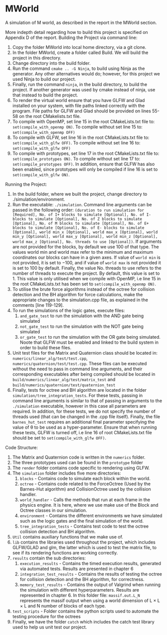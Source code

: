 # MWorld  
A simulation of M world, as described in the report in the MWorld section.

More indepth detail regarding how to build this project is specified on Appendix D of the report.
Building the Project via command line:
1) Copy the folder MWorld into local home directory, via a git clone.
2) In the folder MWorld, create a folder called Build. We will build the project in this directory.
3) Change directory into the build folder.
4) Run the command ```cmake .. -G Ninja```, to build using Ninja as the generator. Any other alternatives would do; however, for this project we used Ninja to build our project.
5) Finally, run the command ```ninja```, in the build directory, to build the project. If another generator was used by cmake instead of ninja, use that instead to build the project.
6) To render the virtual world ensure that you have GLFW and Glad installed on your system, with file paths linked correctly with the program. File paths for GLFW and Glad should be provided on lines 55-58 on the root CMakelists.txt file.
7) To compile with OpenMP, set line 15 in the root CMakeLists.txt file to: ```set(compile_with_openmp ON)```. To compile without set line 15 to: ```set(compile_with_openmp OFF)```
8) To compile with GLFW, set line 16 in the root CMakeLists.txt file to: ```set(compile_with_glfw OFF)```. To compile without set line 16 to: ```set(compile_with_glfw OFF)```
9) To compile with prototypes, set line 17 in the root CMakeLists.txt file to: ```set(compile_prototypes ON)```. To compile without set line 17 to: ```set(compile_prototypes OFF)```. In addition, ensure that GLFW has also been enabled, since prototypes will only be compiled if line 16 is set to ```set(compile_with_glfw ON)```.

Running the Project:
1) In the build folder, where we built the project, change directory to ./simulation/environment.
2) Run the executable: ```./simulation```. Command line arguments can be passed in the following order: ```(duration to run simulation for [Required], No. of I+ blocks to simulate [Optional], No. of I- blocks to simulate [Optional], No. of Z blocks to simulate [Optional], No. of M blocks to simulate [Optional], No. of E+ blocks to simulate [Optional], No. of E- blocks to simulate [Optional], world min_x [Optional], world max_x [Optional], world min_y [Optional], world max_y [Optional], world min_z [Optional], world max_z [Optional], No. threads to use [Optional])```. If arguments are not provided for the blocks, by default we use 100 of that type. The values world min and world max refer to the minimum and maximum coordinates our blocks can have in a given axes. If value of ```world min``` is not provided, it is set to −100, and if value of ```world max``` is not provided it is set to 100 by default. Finally, the value No. threads to use refers to the number of threads to execute the project. By default, this value is set to 1. This value is only utilised when we compile with OpenMP, i.e line 15 in the root CMakeLists.txt has been set to ```set(compile_with_openmp ON)```.
3) To utilise the brute force algorithms instead of the octree for collision detection and the BH algorithm for force calculations, make the appropriate changes to the simulation.cpp file, as explained in the comments [line 119-129].
4) To run the simulations of the logic gates, execute files:
    1) ```and_gate_test``` to run the simulation with the AND gate being simulated
    2) ```not_gate_test``` to run the simulation with the NOT gate being simulated
    3) ```or_gate_test``` to run the simulation with the OR gate being simulated. Noote that GLFW must be enabled and linked to the build system in order to build these files.
5) Unit test files for the Matrix and Quaternion class should be located in: ```numerics/linear_alg/test/test.cpp```, ```numerics/quaternion/test/test.cpp```. These files can be executed without the need to pass in command line arguments, and their corresponding executables after being compiled should be located in ```build/numerics/linear_alg/test/matrix_test``` and ```build/numerics/quaternion/test/quaternion_test```
6) Finally, tests for octree and BH algorithm are located in the folder ```simulation/tree_integration_tests```. For these tests, passing in command line arguments is similar to that of passing in arguments to the ```./simulation``` executable, however in this case all parameters are required. In addition, for these tests, we do not specify the number of threads used (that can be changed in the .cpp file itself). Finally, the file ```barnes_hut_test``` requires an additional final parameter specifying the value of θ to be used as a hyper-parameter. Ensure that when running these tests, GLFW is turned off, i.e line 16 of root CMakeLists.txt file should be set to ```set(compile_with_glfw OFF)```.

Code Structure:
1) The Matrix and Quaternion code is written in the ```numerics``` folder.
2) The three prototypes used can be found in the ```prototype``` folder
3) The ```render``` folder contains code specific to rendering using GLFW.
4) The ```simulation``` folder includes five more directories:
    1) ```blocks``` - Contains code to simulate each block within the world.
    2) ```octree``` - Contains code related to the ForceOctree (Used by the Barnes-Hut algorithm) and CollisionOctree used by the collision handler.
    3) ```world_handler``` - Calls the methods that run at each frame in the physics engine. It is here, where we use make use of the Block and Octree classes in our simulation.
    4) ```environment``` - Contains the different environments we have simulated such as the logic gates and the final simulation of the world.
    5) ```tree_integration_tests``` - Contains test code to test the octree collision detection and BH algorithm.
5) ```Util``` contains auxiliary functions that we make use of.
6) ```lib``` contains the libraries used throughout the project, which includes GLFW/GLAD and glm, the latter which is used to test the matrix file, to see if its rendering functions are working correctly.
7) ```results``` contain the sub directories:
    1) ```execution_results``` - Contains the timed execution results, generated via automated tests. Results are presented in chapter 6
    2) ```integration_test_results``` - Contains the results of testing the octree for collision detection and the BH algorithm, for correctness.
    3) ```memory_test_results``` - Contains the output of Valgrind when running the simulation with different hyperparameters. Results are represented in chapter 6. In this folder file: ```massif.out.L_N``` represents the massif output when using a world dimension of L × L × L and N number of blocks of each type.
8) ```test_scripts``` - Folder contains the python scripts used to automate the testing procedure for the octrees
9) Finally, we have the folder ```catch``` which includes the catch test library used to help us unit test our project.
